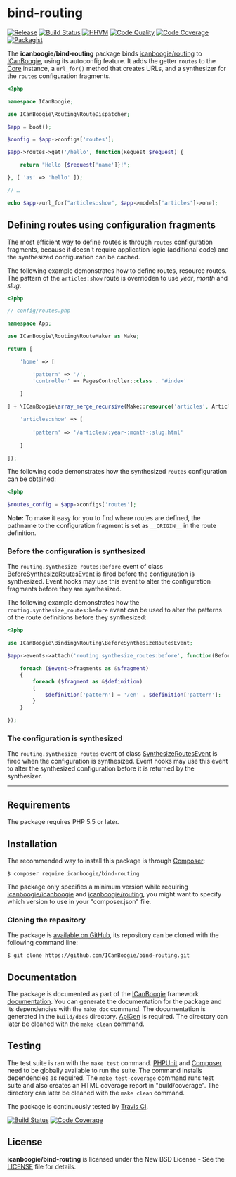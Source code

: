 # bind-routing

[![Release](https://img.shields.io/packagist/v/icanboogie/bind-routing.svg)](https://packagist.org/packages/icanboogie/bind-routing)
[![Build Status](https://img.shields.io/travis/ICanBoogie/bind-routing/master.svg)](http://travis-ci.org/ICanBoogie/bind-routing)
[![HHVM](https://img.shields.io/hhvm/icanboogie/bind-routing.svg)](http://hhvm.h4cc.de/package/icanboogie/bind-routing)
[![Code Quality](https://img.shields.io/scrutinizer/g/ICanBoogie/bind-routing/master.svg)](https://scrutinizer-ci.com/g/ICanBoogie/bind-routing)
[![Code Coverage](https://img.shields.io/coveralls/ICanBoogie/bind-routing/master.svg)](https://coveralls.io/r/ICanBoogie/bind-routing)
[![Packagist](https://img.shields.io/packagist/dt/icanboogie/bind-routing.svg)](https://packagist.org/packages/icanboogie/bind-routing)

The **icanboogie/bind-routing** package binds [icanboogie/routing][] to [ICanBoogie][], using
its autoconfig feature. It adds the getter `routes` to the [Core][] instance, a `url_for()` method that creates URLs, and a synthesizer
for the `routes` configuration fragments.

```php
<?php

namespace ICanBoogie;

use ICanBoogie\Routing\RouteDispatcher;

$app = boot();

$config = $app->configs['routes'];

$app->routes->get('/hello', function(Request $request) {

	return "Hello {$request['name']}!";

}, [ 'as' => 'hello' ]);

// …

echo $app->url_for("articles:show", $app->models['articles']->one);
```





## Defining routes using configuration fragments

The most efficient way to define routes is through `routes` configuration fragments, because it
doesn't require application logic (additional code) and the synthesized configuration can be
cached.

The following example demonstrates how to define routes, resource routes. The pattern of the
`articles:show` route is overridden to use _year_, _month_ and _slug_.

```php
<?php

// config/routes.php

namespace App;

use ICanBoogie\Routing\RouteMaker as Make;

return [

	'home' => [

		'pattern' => '/',
		'controller' => PagesController::class . '#index'

	]
	
] + \ICanBoogie\array_merge_recursive(Make::resource('articles', ArticlesController::class), [

	'articles:show' => [
	
		'pattern' => '/articles/:year-:month-:slug.html'
	
	]

]);
```

The following code demonstrates how the synthesized `routes` configuration can be obtained:

```php
<?php

$routes_config = $app->configs['routes'];
```

**Note:** To make it easy for you to find where routes are defined, the pathname to the configuration fragment is set as `__ORIGIN__` in the route definition.





### Before the configuration is synthesized

The `routing.synthesize_routes:before` event of class [BeforeSynthesizeRoutesEvent][] is fired
before the configuration is synthesized. Event hooks may use this event to alter the configuration
fragments before they are synthesized.

The following example demonstrates how the `routing.synthesize_routes:before` event can be used
to alter the patterns of the route definitions before they synthesized:

```php
<?php

use ICanBoogie\Binding\Routing\BeforeSynthesizeRoutesEvent;

$app->events->attach('routing.synthesize_routes:before', function(BeforeSynthesizeRoutesEvent $event) {

	foreach ($event->fragments as &$fragment)
	{
		foreach ($fragment as &$definition)
		{
			$definition['pattern'] = '/en' . $definition['pattern'];
		}
	}

});
```





### The configuration is synthesized

The `routing.synthesize_routes` event of class [SynthesizeRoutesEvent][] is fired when the
configuration is synthesized. Event hooks may use this event to alter the synthesized configuration
before it is returned by the synthesizer.





----------





## Requirements

The package requires PHP 5.5 or later.





## Installation

The recommended way to install this package is through [Composer](http://getcomposer.org/):

```
$ composer require icanboogie/bind-routing
```

The package only specifies a minimum version while requiring [icanboogie/icanboogie][] and
[icanboogie/routing], you might want to specify which version to use in your "composer.json" file.





### Cloning the repository

The package is [available on GitHub](https://github.com/ICanBoogie/bind-routing), its repository
can be cloned with the following command line:

	$ git clone https://github.com/ICanBoogie/bind-routing.git





## Documentation

The package is documented as part of the [ICanBoogie][] framework
[documentation][]. You can generate the documentation for the package
and its dependencies with the `make doc` command. The documentation is generated in the
`build/docs` directory. [ApiGen](http://apigen.org/) is required. The directory can later be
cleaned with the `make clean` command.





## Testing

The test suite is ran with the `make test` command. [PHPUnit](https://phpunit.de/) and
[Composer](http://getcomposer.org/) need to be globally available to run the suite. The command
installs dependencies as required. The `make test-coverage` command runs test suite and also
creates an HTML coverage report in "build/coverage". The directory can later be cleaned with
the `make clean` command.

The package is continuously tested by [Travis CI](http://about.travis-ci.org/).

[![Build Status](https://img.shields.io/travis/ICanBoogie/bind-routing/master.svg)](https://travis-ci.org/ICanBoogie/bind-routing)
[![Code Coverage](https://img.shields.io/coveralls/ICanBoogie/bind-routing/master.svg)](https://coveralls.io/r/ICanBoogie/bind-routing)





## License

**icanboogie/bind-routing** is licensed under the New BSD License - See the [LICENSE](LICENSE) file for details.





[icanboogie/icanboogie]:       https://github.com/ICanBoogie/ICanBoogie
[icanboogie/routing]:          https://github.com/ICanBoogie/Routing
[ICanBoogie]:                  https://github.com/ICanBoogie/ICanBoogie
[Core]:                        http://api.icanboogie.org/icanboogie/2.4/class-ICanBoogie.Core.html
[documentation]:               http://api.icanboogie.org/bind-routing/0.2/
[BeforeSynthesizeRoutesEvent]: http://api.icanboogie.org/bind-routing/0.2/class-ICanBoogie.Binding.Routing.BeforeSynthesizeRoutesEvent.html
[SynthesizeRoutesEvent]:       http://api.icanboogie.org/bind-routing/0.2/class-ICanBoogie.Binding.Routing.SynthesizeRoutesEvent.html
